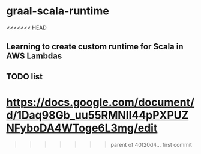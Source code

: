# graal-scala-runtime
<<<<<<< HEAD
## Learning to create custom runtime for Scala in AWS Lambdas



## TODO list
https://docs.google.com/document/d/1Daq98Gb_uu55RMNII44pPXPUZNFyboDA4WToge6L3mg/edit
=======
>>>>>>> parent of 40f20d4... first commit

